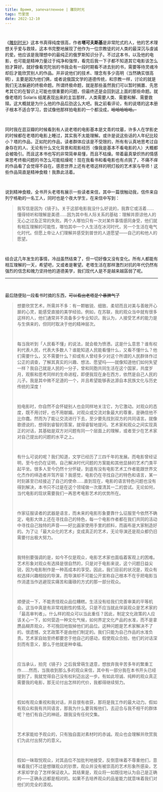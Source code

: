 ```yaml
---
title: Время, запечатленное | 雕刻时光
tags: 竹里馆
date: 2022-12-10
---
```




<br/>



《[雕刻时光](https://book.douban.com/subject/26435510/)》这本书真得纯度很高，作者**塔可夫斯基**是非常陀式的人，他的艺术理想关乎爱与救赎，这本书完整地展现了他作为一位宗教徒的对人类的最深沉与虔诚的爱。他应该是我理想中的最纯正的俄罗斯知识分子。不过这本书，以及他的电影，也可能是精神力量过于纯净和强悍，看完后我一下子都不知道其它电影该怎么拍才算好。就好像看完陀翁的书我会有一段时期看不进去别的书，需要等待灵魂冷却后才能欣赏别人的作品。并非说他们的技术、理念有多少高明（当然确实很高明），主要是因为他们俩，或者说俄国文学的道德传统，和宗教一样，讨论的就是我们无法躲避的终极命题。所谓终极命题，就是那些虽然我们可以暂时搁置、先思考其它的在智识上可能也很重要的问题，但最终还是会回到这上面的那些命题。就像老塔的 Solaris 结尾表现出来的主旨那样，人类需要人类、需要和解、需要救赎。这大概就是为什么他的作品后劲这么大吧。我之前看评论，有的说塔的这本册子根本不适合学习，尝试像他那样拍电影的一个都没成，~~哈哈哈哈哈。~~

<br/>

同时我在逛豆瓣的时候看到有人说老塔的电影基本是文青的坟墓，许多人在学影史的时候都在老塔的电影上睡过，其实我不太能理解。或许是说这些话的人年纪比较小？塔的作品，正如陀的作品，读者群体应该是不受限的，所有有认真地思考过自身存在的人、无论有什么文化背景和观影经历（像我是基本不看电影的人）大概都会被吸引。而且这本书也写的非常简单易懂，而且不枯燥。带着最真挚炽热的情感来思考终极问题的书怎么可能枯燥呢！现在我看书和看电影也有点挑了，不痛不痒的作品看了会觉得不自在。感恩世界上还有老塔这样的明灯般的艺术家与导师！这些作品简直是精神食粮！我靠此活着。

<br/>

说到精神食粮，全书开头老塔有展示一些读者来信，其中一篇很触动我，信件来自列宁格勒的一名工人，同时也是个夜大学生，在来信中写到：



> 我写信是因为《镜子》。关于这部电影我没什么好说的，我靠它或活着……懂得倾听和理解是美德……因为其中有人际关系的基础：理解并原谅他人的无心之过及正常的失败。两个人哪怕只有一次对某件事情感同身受，他们就有相互理解的可能性，哪怕其中一个人生活在冰河时代，另一个生活在电气化时代。但愿上帝让人们理解并感受到普世的人道愿望——自己的和他人的愿望。

<br/>

结合这几年发生的事情，冷战虽然结束了，但一切好像又没有变化。所有人都能有相互理解的一天，希望吧，又或者是奢望。老塔生活在那样激烈对抗的年代仍然有强烈的信念和魄力坚持他的道德美学，我们现代人是不是越来越孱弱了呢。

---

<br/>

最后随便贴一段看书时摘的东西，~~可以看出老塔是个暴脾气了~~



> 想要欣赏艺术，所需并不多：有一颗敏锐、细致、柔韧而且对美与善敞开心扉的心灵，能感受直接的美学经验。例如，在苏联，我的观众当中就有很多这样的人，他们通常并不具备多少专业知识。我认为，人接受艺术的能力是与生俱来的，但同时取决于他的精神层次。
>
> <br/>
>
> 每当我听到「人民看不懂」的说法，就会极为愤懑。这是什么意思？谁有权利代表人民，代表大多数人？谁能知道人民能看懂什么，又看不懂什么？他们需要什么，又不需要什么？抑或有人曾经多少对这个所谓的人民群体作过公正的调查，了解其真实的兴趣、想法、愿望吗——就像知道他们如何失望一样？我自己就是人民的一分子，曾和同胞共同生活在这个国家，共度岁月，观察和思考同样的生命进程，即便我现在身在西方，依然是自己人民的儿子。我是其中微不足道的一个，并且希望能够表达源自本民族文化与历史传统的深度！
>
> <br/>
>
> 拍电影时，你自然不会怀疑别人也会同样地关注它，为它激动。对观众的态度，既不用讨好，也不用献媚。对观众或交流对象最大的尊重，是确信他不比你蠢。然而为了能让交流进行下去，至少要先找到双方的共同语言。就像歌德说的，想得到睿智的答案，就得睿智地提问。艺术家和观众之间实现真正的对话，其基础是双方对问题有同一个层面上的理解，或者至少在艺术家对自己提出的问题的水平之上。
>
> <br/>
>
> 有什么可说的呢？我们知道，文学已经历了三四千年的发展。而电影曾经证明，至今也仍在证明，自己解决时代问题的方案能和其他显赫的艺术门类平起平坐。很多人至今仍然十分怀疑，到底有没有电影艺术工作者能跟世界文化杰作的缔造者并驾齐驱？我感觉，电影仍在寻找自己的特色和语言，某一时刻甚至已经接近了自己的使命……直到现在，电影的语言特色问题也没有得到解决，本书只不过是在这个领域做一次厘清其一二的尝试。无论如何，当代电影的现状需要我们一再思考电影艺术的优势所在。
>
> <br/>
>
> 作家征服读者的武器是语言，而未来的电影形象要靠什么征服至今依然不确定，电影大体上还在寻找自己的特色，每一个电影作者都在我们共同的活动中寻找自己独特的声音——好比画家使用手里的颜料，而画布是大家制造好的。为了让「最大众化的艺术」变成真正的艺术，无论导演还是观众都仍旧需要付出极大努力。
>
> <br/>
>
> 我特别要强调的是，如今不仅是观众，电影艺术家也面临着客观上的困难。艺术形象对观众有选择是很自然的，只是对于电影来说，这个问题日益尖锐，因为电影制作是一种高成本的享受。因此，我们目前的状况是，观众有权选择兴趣相投的导演，而导演却不可能公开宣称自己根本不在乎把电影当作消遣当作逃避现实痛苦和庸碌的方式的那一部分观众。
>
> <br/>
>
> 顺便说一下，不能责怪观众品位糟糕。生活没有给我们完善审美的平等机会。这当中真是有非常戏剧性的情况。只是不应当就此佯装观众是艺术家的「最高审判者」。什么样的观众可以当此重任？因此，制定文化政策的人应该关心一下，如何营造一种文化气候，如何界定文化产品的水准，而不是拿赝品糊弄观众，不可挽回地毁掉他们的品位。这种问题是艺术家解决不了的。很遗憾，文艺政策不是由他们制定的。我们只能为自己作品的水准负责。艺术家自始至终都要忠于他自己的感动，假使观众合拍，他们的对话深刻而有意义，那么于他就是种幸福。
>
> <br/>
>
> 应当承认，拍完《镜子》之后我曾萌生退意，想放弃我辛苦多年的繁重工作……然而，当我收到那么多的观众来信，其中有一部分我在本书开头已经提到了，我就觉得自己没有权利迈出这一步。有如此坦诚、纯粹的观众真正需要我的电影，那无论付出怎样的代价，我都得继续努力。
>
> <br/>
>
> 假如有观众重视和我对话，并且很有收获，那将是我工作的最大动力。假如有观众和我有共同语言，那我为什么要背叛他们，去迎合与我不相干的群体呢？他们有自己的神祇，跟我没有任何交集。
>
> <br/>
>
> 艺术家能给予观众的，只有独自面对素材时的赤诚。观众也会理解并欣赏我们为此付出努力的意义。
>
> <br/>
>
> 假如一昧取悦观众，对其品位不加批判地接受，反倒意味着不尊重他们，意味着我们不过是想赚观众的钞票，观众并没有被崇高的艺术形象所感染，艺术家却学会了怎样保证收入。其结果是，观众将一如既往地认为自己是正确的——正确永远都是相对的。如果不去培养观众的品鉴能力就意味着我们对他们的完全的漠视。